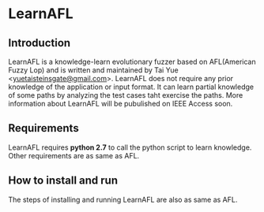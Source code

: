 # LearnAFL

## Introduction

LearnAFL is a knowledge-learn evolutionary fuzzer based on AFL(American Fuzzy Lop) and is written and maintained by Tai Yue \<yuetaisteinsgate@gmail.com\>. LearnAFL does not require any prior knowledge of the application or input format. It can learn partial knowledge of some paths by analyzing the test cases taht exercise the paths. More information about LearnAFL will be pubulished on IEEE Access soon.

## Requirements

LearnAFL requires **python 2.7** to call the python script to learn knowledge. Other requirements are as same as AFL.

## How to install and run

The steps of installing and running LearnAFL are also as same as AFL.